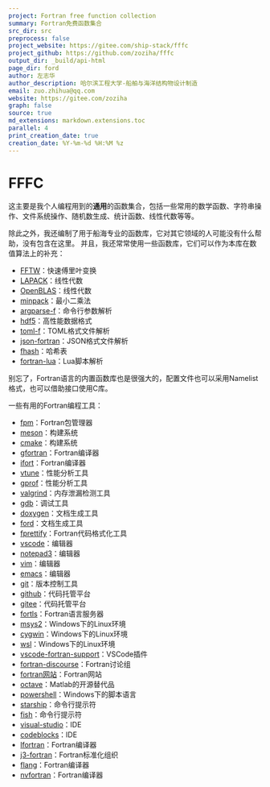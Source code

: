 ```yaml
---
project: Fortran free function collection
summary: Fortran免费函数集合
src_dir: src
preprocess: false
project_website: https://gitee.com/ship-stack/fffc
project_github: https://github.com/zoziha/fffc
output_dir: _build/api-html
page_dir: ford
author: 左志华
author_description: 哈尔滨工程大学-船舶与海洋结构物设计制造
email: zuo.zhihua@qq.com
website: https://gitee.com/zoziha
graph: false
source: true
md_extensions: markdown.extensions.toc
parallel: 4
print_creation_date: true
creation_date: %Y-%m-%d %H:%M %z
---
```


# FFFC

这主要是我个人编程用到的**通用**的函数集合，包括一些常用的数学函数、字符串操作、文件系统操作、随机数生成、统计函数、线性代数等等。

除此之外，我还编制了用于船海专业的函数库，它对其它领域的人可能没有什么帮助，没有包含在这里。
并且，我还常常使用一些函数库，它们可以作为本库在数值算法上的补充：

* [FFTW](http://www.fftw.org/)：快速傅里叶变换
* [LAPACK](http://www.netlib.org/lapack/)：线性代数
* [OpenBLAS](https://www.openblas.net/)：线性代数
* [minpack](https://github.com/fortran-lang/minpack)：最小二乘法
* [argparse-f](https://github.com/0382/argparse-f)：命令行参数解析
* [hdf5](https://github.com/HDFGroup/hdf5)：高性能数据格式
* [toml-f](https://github.com/toml-f/toml-f)：TOML格式文件解析
* [json-fortran](https://github.com/jacobwilliams/json-fortran)：JSON格式文件解析
* [fhash](https://github.com/LKedward/fhash)：哈希表
* [fortran-lua](https://github.com/interkosmos/fortran-lua53)：Lua脚本解析

别忘了，Fortran语言的内置函数库也是很强大的，配置文件也可以采用Namelist格式，也可以借助接口使用C库。

一些有用的Fortran编程工具：

* [fpm](https://github.com/fortran-lang/fpm)：Fortran包管理器
* [meson](https://mesonbuild.com/)：构建系统
* [cmake](https://cmake.org/)：构建系统
* [gfortran](https://gcc.gnu.org/fortran/)：Fortran编译器
* [ifort](https://www.intel.com/content/www/us/en/developer/tools/oneapi/fortran-compiler.html)：Fortran编译器
* [vtune](https://software.intel.com/content/www/us/en/develop/tools/vtune-profiler.html)：性能分析工具
* [gprof](https://www.gnu.org/software/gprof/)：性能分析工具
* [valgrind](https://valgrind.org/)：内存泄漏检测工具
* [gdb](https://www.gnu.org/software/gdb/)：调试工具
* [doxygen](https://www.doxygen.nl/index.html)：文档生成工具
* [ford](https://github.com/Fortran-FOSS-Programmers/ford)：文档生成工具
* [fprettify](https://github.com/pseewald/fprettify)：Fortran代码格式化工具
* [vscode](https://code.visualstudio.com/)：编辑器
* [notepad3](https://www.rizonesoft.com/downloads/notepad3/)：编辑器
* [vim](https://www.vim.org/)：编辑器
* [emacs](https://www.gnu.org/software/emacs/)：编辑器
* [git](https://git-scm.com/)：版本控制工具
* [github](https://github.com/)：代码托管平台
* [gitee](https://gitee.com/)：代码托管平台
* [fortls](https://github.com/fortran-lang/fortls)：Fortran语言服务器
* [msys2](https://www.msys2.org/)：Windows下的Linux环境
* [cygwin](https://www.cygwin.com/)：Windows下的Linux环境
* [wsl](https://docs.microsoft.com/en-us/windows/wsl/install-win10)：Windows下的Linux环境
* [vscode-fortran-support](https://github.com/fortran-lang/vscode-fortran-support)：VSCode插件
* [fortran-discourse](https://fortran-lang.discourse.group/)：Fortran讨论组
* [fortran网站](https://fortran-lang.org/)：Fortran网站
* [octave](https://octave.org/)：Matlab的开源替代品
* [powershell](https://docs.microsoft.com/en-us/powershell/)：Windows下的脚本语言
* [starship](https://starship.rs/)：命令行提示符
* [fish](https://fishshell.com/)：命令行提示符
* [visual-studio](https://visualstudio.microsoft.com/)：IDE
* [codeblocks](http://www.codeblocks.org/)：IDE
* [lfortran](https://lfortran.org/)：Fortran编译器
* [j3-fortran](https://j3-fortran.org/)：Fortran标准化组织
* [flang](https://flang.llvm.org/docs/)：Fortran编译器
* [nvfortran](https://developer.nvidia.com/hpc-sdk)：Fortran编译器

